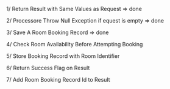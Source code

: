 1/ Return Result with Same Values as Request
=> done

2/ Processore Throw Null Exception if equest is empty
=> done

3/ Save A Room Booking Record
=> done

4/ Check Room Availability Before Attempting Booking

5/ Store Booking Record with Room Identifier

6/ Return Success Flag on Result

7/ Add Room Booking Record Id to Result
